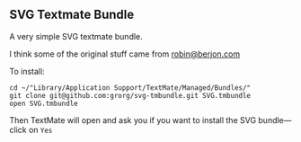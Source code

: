SVG Textmate Bundle
-------

A very simple SVG textmate bundle.

I think some of the original stuff came from robin@berjon.com

To install:

    cd ~/"Library/Application Support/TextMate/Managed/Bundles/"
    git clone git@github.com:grorg/svg-tmbundle.git SVG.tmbundle
    open SVG.tmbundle

Then TextMate will open and ask you if you want to install the SVG bundle—click on `Yes`
